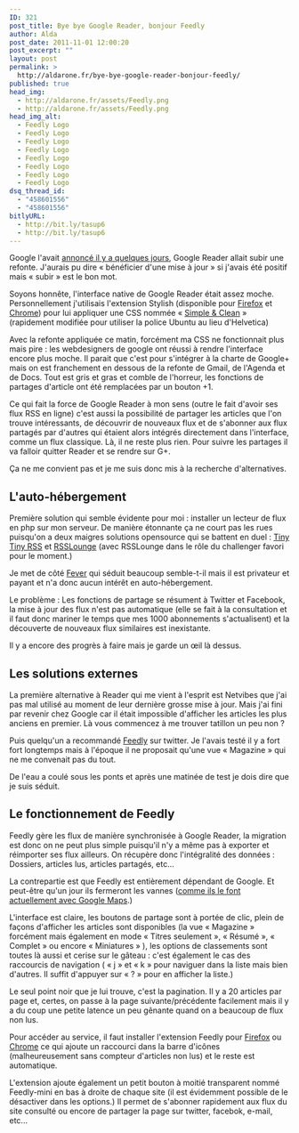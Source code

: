 ```yaml
---
ID: 321
post_title: Bye bye Google Reader, bonjour Feedly
author: Alda
post_date: 2011-11-01 12:00:20
post_excerpt: ""
layout: post
permalink: >
  http://aldarone.fr/bye-bye-google-reader-bonjour-feedly/
published: true
head_img:
  - http://aldarone.fr/assets/Feedly.png
  - http://aldarone.fr/assets/Feedly.png
head_img_alt:
  - Feedly Logo
  - Feedly Logo
  - Feedly Logo
  - Feedly Logo
  - Feedly Logo
  - Feedly Logo
  - Feedly Logo
  - Feedly Logo
dsq_thread_id:
  - "458601556"
  - "458601556"
bitlyURL:
  - http://bit.ly/tasup6
  - http://bit.ly/tasup6
---
```

Google l'avait <a href="http://googlereader.blogspot.com/2011/10/upcoming-changes-to-reader-new-look-new.html">annoncé il y a quelques jours</a>, Google Reader allait subir une refonte. J'aurais pu dire « bénéficier d'une mise à jour » si j'avais été positif mais « subir » est le bon mot.

Soyons honnête, l'interface native de Google Reader était assez moche. Personnellement j'utilisais l'extension Stylish (disponible pour <a href="https://addons.mozilla.org/fr/firefox/addon/stylish/" title="Stylish pour Firefox">Firefox</a> et <a href="https://chrome.google.com/webstore/detail/fjnbnpbmkenffdnngjfgmeleoegfcffe" title="Stylish pour Chrome">Chrome</a>) pour lui appliquer une CSS nommée « <a href="http://userstyles.org/styles/17120/google-reader-simple-and-clean">Simple &amp; Clean</a> » (rapidement modifiée pour utiliser la police Ubuntu au lieu d'Helvetica)

Avec la refonte appliquée ce matin, forcément ma CSS ne fonctionnait plus mais pire : les webdesigners de google ont réussi à rendre l'interface encore plus moche. Il parait que c'est pour s'intégrer à la charte de Google+ mais on est franchement en dessous de la refonte de Gmail, de l'Agenda et de Docs. Tout est gris et gras et comble de l'horreur, les fonctions de partages d'article ont été remplacées par un bouton +1.

Ce qui fait la force de Google Reader à mon sens (outre le fait d'avoir ses flux RSS en ligne) c'est aussi la possibilité de partager les articles que l'on trouve intéressants, de découvrir de nouveaux flux et de s'abonner aux flux partagés par d'autres qui étaient alors intégrés directement dans l'interface, comme un flux classique. Là, il ne reste plus rien. Pour suivre les partages il va falloir quitter Reader et se rendre sur G+.

Ça ne me convient pas et je me suis donc mis à la recherche d'alternatives.

<h2>L'auto-hébergement</h2>

Première solution qui semble évidente pour moi : installer un lecteur de flux en php sur mon serveur. De manière étonnante ça ne court pas les rues puisqu'on a deux maigres solutions opensource qui se battent en duel : <a href="http://tt-rss.org/redmine/">Tiny Tiny RSS</a> et <a href="http://rsslounge.aditu.de/">RSSLounge</a> (avec RSSLounge dans le rôle du challenger favori pour le moment.)

Je met de côté <a href="http://feedafever.com/">Fever</a> qui séduit beaucoup semble-t-il mais il est privateur et payant et n'a donc aucun intérêt en auto-hébergement.

Le problème : Les fonctions de partage se résument à Twitter et Facebook, la mise à jour des flux n'est pas automatique (elle se fait à la consultation et il faut donc mariner le temps que mes 1000 abonnements s'actualisent) et la découverte de nouveaux flux similaires est inexistante.

Il y a encore des progrès à faire mais je garde un œil là dessus.

<h2>Les solutions externes</h2>

La première alternative à Reader qui me vient à l'esprit est Netvibes que j'ai pas mal utilisé au moment de leur dernière grosse mise à jour. Mais j'ai fini par revenir chez Google car il était impossible d'afficher les articles les plus anciens en premier. Là vous commencez à me trouver tatillon un peu non ?

Puis quelqu'un a recommandé <a href="http://feedly.com/">Feedly</a> sur twitter. Je l'avais testé il y a fort fort longtemps mais à l'époque il ne proposait qu'une vue « Magazine » qui ne me convenait pas du tout.

De l'eau a coulé sous les ponts et après une matinée de test je dois dire que je suis séduit.

<h2>Le fonctionnement de Feedly</h2>

Feedly gère les flux de manière synchronisée à Google Reader, la migration est donc on ne peut plus simple puisqu'il n'y a même pas à exporter et réimporter ses flux ailleurs. On récupère donc l'intégralité des données : Dossiers, articles lus, articles partagés, etc...

La contrepartie est que Feedly est entièrement dépendant de Google. Et peut-être qu'un jour ils fermeront les vannes (<a href="http://googlegeodevelopers.blogspot.com/2011/10/introduction-of-usage-limits-to-maps.html" title="API Google Maps limitée à 25000 requetes">comme ils le font actuellement avec Google Maps</a>.)

L'interface est claire, les boutons de partage sont à portée de clic, plein de façons d'afficher les articles sont disponibles (la vue « Magazine » forcément mais également en mode « Titres seulement », « Résumé », « Complet » ou encore « Miniatures » ), les options de classements sont toutes là aussi et cerise sur le gâteau : c'est également le cas des raccourcis de navigation ( « j » et « k » pour naviguer dans la liste mais bien d'autres. Il suffit d'appuyer sur « ? » pour en afficher la liste.)

Le seul point noir que je lui trouve, c'est la pagination. Il y a 20 articles par page et, certes, on passe à la page suivante/précédente facilement mais il y a du coup une petite latence un peu gênante quand on a beaucoup de flux non lus.

Pour accéder au service, il faut installer l'extension Feedly pour <a href="https://addons.mozilla.org/fr/firefox/addon/feedly/" title="Extension Feedly pour Firefox">Firefox</a> ou <a href="https://chrome.google.com/webstore/detail/hipbfijinpcgfogaopmgehiegacbhmob" title="Extension Feedly pour Chrome">Chrome</a> ce qui ajoute un raccourci dans la barre d'icônes (malheureusement sans compteur d'articles non lus) et le reste est automatique.

L'extension ajoute également un petit bouton à moitié transparent nommé Feedly-mini en bas à droite de chaque site (il est évidemment possible de le désactiver dans les options.) Il permet de s'abonner rapidement aux flux du site consulté ou encore de partager la page sur twitter, facebok, e-mail, etc...